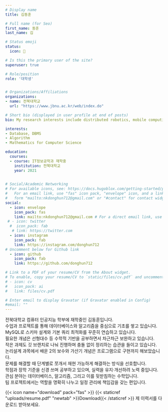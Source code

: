 ```yaml
---
# Display name
title: 김동훈

# Full name (for Seo)
first_name: 동훈
last_name: 김

# Status emoji
status:
  icon: 🍴

# Is this the primary user of the site?
superuser: true

# Role/position
role: '대학생'


# Organizations/Affiliations
organizations:
- name: 전북대학교
  url: "https://www.jbnu.ac.kr/web/index.do"

# Short bio (displayed in user profile at end of posts)
bio: My research interests include distributed robotics, mobile computing and programmable matter.

interests:
- Database, DBMS
- Algorithm
- Mathematics for Computer Science

education:
  courses:
  - course: IT정보공학과 재학중
    institution: 전북대학교
    year: 2021
  

# Social/Academic Networking
# For available icons, see: https://docs.hugoblox.com/getting-started/page-builder/#icons
#   For an email link, use "fas" icon pack, "envelope" icon, and a link in the
#   form "mailto:nkdonghun712@gmail.com" or "#contact" for contact widget.
social:
  - icon: envelope
    icon_pack: fas
    link: mailto:nkdonghun712@gmail.com # For a direct email link, use "mailto:nkdonghun712@gmail.com".
 # - icon: twitter
  #  icon_pack: fab
   # link: https://twitter.com
  - icon: instagram
    icon_pack: fab
    link: https://instagram.com/donghun712
# Uncomment below for Github link
  - icon: github
    icon_pack: fab
    link: https://github.com/donghun712

# Link to a PDF of your resume/CV from the About widget.
# To enable, copy your resume/CV to `static/files/cv.pdf` and uncomment the lines below.
# - icon: cv
#   icon_pack: ai
#   link: files/cv.pdf

# Enter email to display Gravatar (if Gravatar enabled in Config)
#email: ""
---
```


전북대학교 컴퓨터 인공지능 학부에 재학중인 김동훈입니다.  
수업과 프로젝트를 통해 데이터베이스와 알고리즘을 중심으로 기초를 쌓고 있습니다.  
MySQL로 스키마 설계와 기본 쿼리 최적화를 꾸준히 연습하고 있습니다.  
필요한 개념은 선형대수 등 수학적 기반을 공부하면서 차근차근 보완하고 있습니다.  
작은 과제도 깃 브랜치로 나눠 진행하며 충돌 없이 정리하는 습관을 들이고 있습니다.  
논리설계 과목에서 배운 2의 보수와 가산기 개념은 프로그램으로 구현까지 해보았습니다.  
문제를 해결할 때 단계별로 쪼개서 재현 가능하게 해결하는 방식을 선호합니다.  
학점과 장학 기준을 신경 쓰며 공부하고 있으며, 실력을 유지·개선하려 노력 중입니다.  
관심 분야는 데이터베이스, 알고리즘, 그리고 이를 뒷받침하는 수학입니다.  
팀 프로젝트에서는 역할을 명확히 나누고 일정 관리에 책임감을 갖는 편입니다.

{{< icon name="download" pack="fas" >}} {{< staticref "uploads/resume.pdf" "newtab" >}}Download{{< /staticref >}} 제 이력서를 다운로드 받아보세요.
